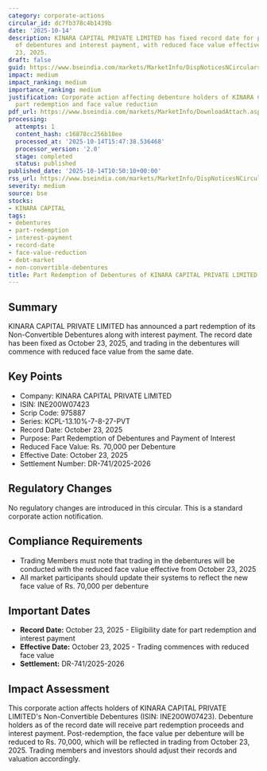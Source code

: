 ```yaml
---
category: corporate-actions
circular_id: dc7fb378c4b1439b
date: '2025-10-14'
description: KINARA CAPITAL PRIVATE LIMITED has fixed record date for part redemption
  of debentures and interest payment, with reduced face value effective from October
  23, 2025.
draft: false
guid: https://www.bseindia.com/markets/MarketInfo/DispNoticesNCirculars.aspx?Noticeid={2A1CCE86-7B0E-4361-AF07-C789AEAE8D2D}&noticeno=20251014-22&dt=10/14/2025&icount=22&totcount=59&flag=0
impact: medium
impact_ranking: medium
importance_ranking: medium
justification: Corporate action affecting debenture holders of KINARA CAPITAL with
  part redemption and face value reduction
pdf_url: https://www.bseindia.com/markets/MarketInfo/DownloadAttach.aspx?id=20251014-22&attachedId=
processing:
  attempts: 1
  content_hash: c16878cc256b18ee
  processed_at: '2025-10-14T15:47:38.536468'
  processor_version: '2.0'
  stage: completed
  status: published
published_date: '2025-10-14T10:50:10+00:00'
rss_url: https://www.bseindia.com/markets/MarketInfo/DispNoticesNCirculars.aspx?Noticeid={2A1CCE86-7B0E-4361-AF07-C789AEAE8D2D}&noticeno=20251014-22&dt=10/14/2025&icount=22&totcount=59&flag=0
severity: medium
source: bse
stocks:
- KINARA CAPITAL
tags:
- debentures
- part-redemption
- interest-payment
- record-date
- face-value-reduction
- debt-market
- non-convertible-debentures
title: Part Redemption of Debentures of KINARA CAPITAL PRIVATE LIMITED
---
```


## Summary

KINARA CAPITAL PRIVATE LIMITED has announced a part redemption of its Non-Convertible Debentures along with interest payment. The record date has been fixed as October 23, 2025, and trading in the debentures will commence with reduced face value from the same date.

## Key Points

- Company: KINARA CAPITAL PRIVATE LIMITED
- ISIN: INE200W07423
- Scrip Code: 975887
- Series: KCPL-13.10%-7-8-27-PVT
- Record Date: October 23, 2025
- Purpose: Part Redemption of Debentures and Payment of Interest
- Reduced Face Value: Rs. 70,000 per Debenture
- Effective Date: October 23, 2025
- Settlement Number: DR-741/2025-2026

## Regulatory Changes

No regulatory changes are introduced in this circular. This is a standard corporate action notification.

## Compliance Requirements

- Trading Members must note that trading in the debentures will be conducted with the reduced face value effective from October 23, 2025
- All market participants should update their systems to reflect the new face value of Rs. 70,000 per debenture

## Important Dates

- **Record Date:** October 23, 2025 - Eligibility date for part redemption and interest payment
- **Effective Date:** October 23, 2025 - Trading commences with reduced face value
- **Settlement:** DR-741/2025-2026

## Impact Assessment

This corporate action affects holders of KINARA CAPITAL PRIVATE LIMITED's Non-Convertible Debentures (ISIN: INE200W07423). Debenture holders as of the record date will receive part redemption proceeds and interest payment. Post-redemption, the face value per debenture will be reduced to Rs. 70,000, which will be reflected in trading from October 23, 2025. Trading members and investors should adjust their records and valuation accordingly.